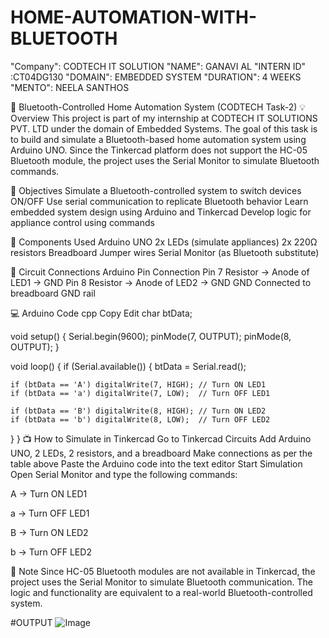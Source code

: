 # HOME-AUTOMATION-WITH-BLUETOOTH
"Company": CODTECH IT SOLUTION
"NAME": GANAVI AL
"INTERN ID" :CT04DG130
"DOMAIN": EMBEDDED SYSTEM
"DURATION": 4 WEEKS
"MENTO": NEELA SANTHOS

🔌 Bluetooth-Controlled Home Automation System (CODTECH Task-2)
💡 Overview
This project is part of my internship at CODTECH IT SOLUTIONS PVT. LTD under the domain of Embedded Systems. The goal of this task is to build and simulate a Bluetooth-based home automation system using Arduino UNO. Since the Tinkercad platform does not support the HC-05 Bluetooth module, the project uses the Serial Monitor to simulate Bluetooth commands.

🎯 Objectives
Simulate a Bluetooth-controlled system to switch devices ON/OFF
Use serial communication to replicate Bluetooth behavior
Learn embedded system design using Arduino and Tinkercad
Develop logic for appliance control using commands

🧰 Components Used
Arduino UNO
2x LEDs (simulate appliances)
2x 220Ω resistors
Breadboard
Jumper wires
Serial Monitor (as Bluetooth substitute)

🔌 Circuit Connections
Arduino Pin	Connection
Pin 7	Resistor → Anode of LED1 → GND
Pin 8	Resistor → Anode of LED2 → GND
GND	Connected to breadboard GND rail

💻 Arduino Code
cpp
Copy
Edit
char btData;

void setup() {
  Serial.begin(9600);
  pinMode(7, OUTPUT);
  pinMode(8, OUTPUT);
}

void loop() {
  if (Serial.available()) {
    btData = Serial.read();

    if (btData == 'A') digitalWrite(7, HIGH); // Turn ON LED1
    if (btData == 'a') digitalWrite(7, LOW);  // Turn OFF LED1

    if (btData == 'B') digitalWrite(8, HIGH); // Turn ON LED2
    if (btData == 'b') digitalWrite(8, LOW);  // Turn OFF LED2
  }
}
📺 How to Simulate in Tinkercad
Go to Tinkercad Circuits
Add Arduino UNO, 2 LEDs, 2 resistors, and a breadboard
Make connections as per the table above
Paste the Arduino code into the text editor
Start Simulation
Open Serial Monitor and type the following commands:

A → Turn ON LED1

a → Turn OFF LED1

B → Turn ON LED2

b → Turn OFF LED2

📝 Note
Since HC-05 Bluetooth modules are not available in Tinkercad, the project uses the Serial Monitor to simulate Bluetooth communication. The logic and functionality are equivalent to a real-world Bluetooth-controlled system.

#OUTPUT
![Image](https://github.com/user-attachments/assets/ce7de463-e248-4cdf-b256-f067f427d2f7)
